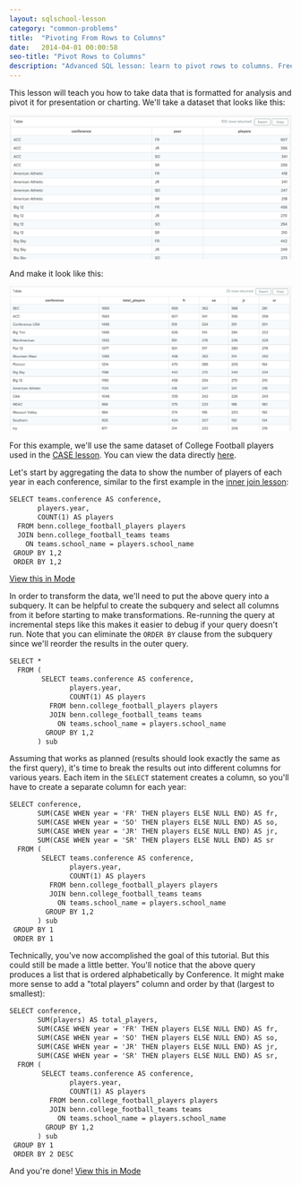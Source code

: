 ```yaml
---
layout: sqlschool-lesson
category: "common-problems"
title:  "Pivoting From Rows to Columns"
date:   2014-04-01 00:00:58
seo-title: "Pivot Rows to Columns"
description: "Advanced SQL lesson: learn to pivot rows to columns. Free, interactive SQL tutorials with real-world examples to develop your data analysis skills."
---
```


This lesson will teach you how to take data that is formatted for analysis and pivot it for presentation or charting. We'll take a dataset that looks like this:

<a href="/images/common-problems/pivot-step-one.png" class="with-caption image-link" alt="{{ page.seo-title }}" title="Data stored with one row per observation">
  <img src="/images/common-problems/pivot-step-one.png" />  
</a>

And make it look like this:

<a href="/images/common-problems/finished-pivot.png" class="with-caption image-link" alt="{{ page.seo-title }}" title="Data stored with categories broken into separate columns">
  <img src="/images/common-problems/finished-pivot.png" />  
</a>

For this example, we'll use the same dataset of College Football players used in the [CASE lesson](/intermediate/case,html). You can view the data directly [here](https://modeanalytics.com/benn/tables/college_football_players).

Let's start by aggregating the data to show the number of players of each year in each conference, similar to the first example in the [inner join lesson](/intermediate/inner-joins.html):

    SELECT teams.conference AS conference,
           players.year,
           COUNT(1) AS players
      FROM benn.college_football_players players
      JOIN benn.college_football_teams teams
        ON teams.school_name = players.school_name
     GROUP BY 1,2
     ORDER BY 1,2

[View this in Mode](https://modeanalytics.com/tutorial/reports/18b97843ccda)

In order to transform the data, we'll need to put the above query into a subquery. It can be helpful to create the subquery and select all columns from it before starting to make transformations. Re-running the query at incremental steps like this makes it easier to debug if your query doesn't run. Note that you can eliminate the `ORDER BY` clause from the subquery since we'll reorder the results in the outer query.

    SELECT *
      FROM (
            SELECT teams.conference AS conference,
                   players.year,
                   COUNT(1) AS players
              FROM benn.college_football_players players
              JOIN benn.college_football_teams teams
                ON teams.school_name = players.school_name
             GROUP BY 1,2
           ) sub

Assuming that works as planned (results should look exactly the same as the first query), it's time to break the results out into different columns for various years. Each item in the `SELECT` statement creates a column, so you'll have to create a separate column for each year:

    SELECT conference,
           SUM(CASE WHEN year = 'FR' THEN players ELSE NULL END) AS fr,
           SUM(CASE WHEN year = 'SO' THEN players ELSE NULL END) AS so,
           SUM(CASE WHEN year = 'JR' THEN players ELSE NULL END) AS jr,
           SUM(CASE WHEN year = 'SR' THEN players ELSE NULL END) AS sr
      FROM (
            SELECT teams.conference AS conference,
                   players.year,
                   COUNT(1) AS players
              FROM benn.college_football_players players
              JOIN benn.college_football_teams teams
                ON teams.school_name = players.school_name
             GROUP BY 1,2
           ) sub
     GROUP BY 1
     ORDER BY 1

Technically, you've now accomplished the goal of this tutorial. But this could still be made a little better. You'll notice that the above query produces a list that is ordered alphabetically by Conference. It might make more sense to add a "total players" column and order by that (largest to smallest):

    SELECT conference,
           SUM(players) AS total_players,
           SUM(CASE WHEN year = 'FR' THEN players ELSE NULL END) AS fr,
           SUM(CASE WHEN year = 'SO' THEN players ELSE NULL END) AS so,
           SUM(CASE WHEN year = 'JR' THEN players ELSE NULL END) AS jr,
           SUM(CASE WHEN year = 'SR' THEN players ELSE NULL END) AS sr,
      FROM (
            SELECT teams.conference AS conference,
                   players.year,
                   COUNT(1) AS players
              FROM benn.college_football_players players
              JOIN benn.college_football_teams teams
                ON teams.school_name = players.school_name
             GROUP BY 1,2
           ) sub
     GROUP BY 1
     ORDER BY 2 DESC

And you're done! [View this in Mode](https://modeanalytics.com/tutorial/reports/47f2a54fb64a)

<!-- ####Making Charts -->
